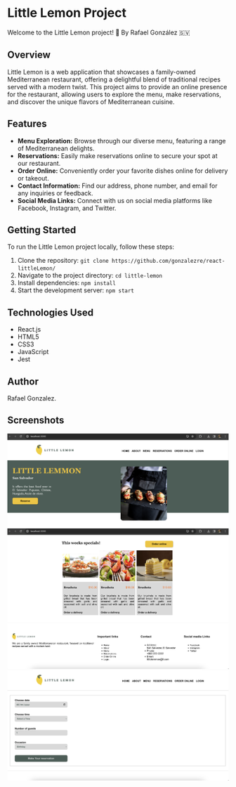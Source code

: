 # Little Lemon Project

Welcome to the Little Lemon project! 🍋 By Rafael González 🇸🇻

## Overview

Little Lemon is a web application that showcases a family-owned Mediterranean restaurant, offering a delightful blend of traditional recipes served with a modern twist. This project aims to provide an online presence for the restaurant, allowing users to explore the menu, make reservations, and discover the unique flavors of Mediterranean cuisine.

## Features

- **Menu Exploration:** Browse through our diverse menu, featuring a range of Mediterranean delights.
- **Reservations:** Easily make reservations online to secure your spot at our restaurant.
- **Order Online:** Conveniently order your favorite dishes online for delivery or takeout.
- **Contact Information:** Find our address, phone number, and email for any inquiries or feedback.
- **Social Media Links:** Connect with us on social media platforms like Facebook, Instagram, and Twitter.

## Getting Started

To run the Little Lemon project locally, follow these steps:

1. Clone the repository: `git clone https://github.com/gonzalezre/react-littleLemon/`
2. Navigate to the project directory: `cd little-lemon`
3. Install dependencies: `npm install`
4. Start the development server: `npm start`

## Technologies Used

- React.js
- HTML5
- CSS3
- JavaScript
- Jest

## Author

Rafael Gonzalez.

## Screenshots
![Screenshot 1](https://raw.githubusercontent.com/gonzalezre/react-littleLemon/main/screenshots/ss1.png)
![Screenshot 2](https://raw.githubusercontent.com/gonzalezre/react-littleLemon/main/screenshots/ss2.png)
![Screenshot 3](https://raw.githubusercontent.com/gonzalezre/react-littleLemon/main/screenshots/ss3.png)
![Screenshot 4](https://raw.githubusercontent.com/gonzalezre/react-littleLemon/main/screenshots/ss4.png)
